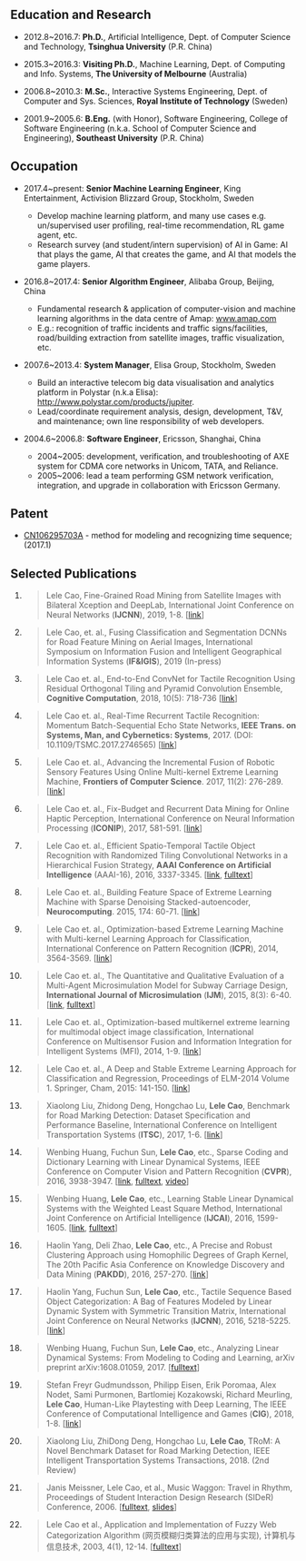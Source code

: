 ## Education and Research

-   2012.8\~2016.7: **Ph.D.**, Artificial Intelligence, Dept. of Computer Science and Technology, **Tsinghua University** (P.R. China)

-   2015.3\~2016.3: **Visiting Ph.D.**, Machine Learning, Dept. of Computing and Info. Systems, **The University of Melbourne** (Australia)

-   2006.8\~2010.3: **M.Sc.**, Interactive Systems Engineering, Dept. of Computer and Sys. Sciences, **Royal Institute of Technology** (Sweden)

-   2001.9\~2005.6: **B.Eng.** (with Honor), Software Engineering, College of Software Engineering (n.k.a. School of Computer Science and Engineering), **Southeast University** (P.R. China)


## Occupation

- 2017.4\~present: **Senior Machine Learning Engineer**, King Entertainment, Activision Blizzard Group, Stockholm, Sweden
  - Develop machine learning platform, and many use cases e.g. un/supervised user profiling, real-time recommendation, RL game agent, etc.
  - Research survey (and student/intern supervision) of AI in Game: AI that plays the game, AI that creates the game, and AI that models the game players.

- 2016.8\~2017.4: **Senior Algorithm Engineer**, Alibaba Group, Beijing, China
  - Fundamental research & application of computer-vision and machine learning algorithms in the data centre of Amap: www.amap.com
  - E.g.: recognition of traffic incidents and traffic signs/facilities, road/building extraction from satellite images, traffic visualization, etc.

- 2007.6\~2013.4: **System Manager**, Elisa Group, Stockholm, Sweden
  - Build an interactive telecom big data visualisation and analytics platform in Polystar (n.k.a Elisa): http://www.polystar.com/products/jupiter. 
  - Lead/coordinate requirement analysis, design, development, T&V, and maintenance; own line responsibility of web developers.

- 2004.6\~2006.8: **Software Engineer**, Ericsson, Shanghai, China
  - 2004\~2005: development, verification, and troubleshooting of AXE system for CDMA core networks in Unicom, TATA, and Reliance.
  - 2005\~2006: lead a team performing GSM network verification, integration, and upgrade in collaboration with Ericsson Germany.


## Patent

- [CN106295703A](https://patents.google.com/patent/CN106295703A/en) - method for modeling and recognizing time sequence;
(2017.1)


## Selected Publications

1. >Lele Cao, Fine-Grained Road Mining from Satellite Images with Bilateral Xception and DeepLab, International Joint Conference
on Neural Networks (**IJCNN**), 2019, 1-8. [[link](https://ieeexplore.ieee.org/document/8852009)]

1. >Lele Cao, et. al., Fusing Classification and Segmentation DCNNs for Road Feature
Mining on Aerial Images, International Symposium on Information Fusion and Intelligent Geographical Information Systems (**IF&IGIS**), 2019 (In-press)

1. >Lele Cao et. al., End-to-End ConvNet for Tactile Recognition Using Residual Orthogonal Tiling and Pyramid Convolution Ensemble, **Cognitive Computation**, 2018, 10(5): 718-736 [[link](https://link.springer.com/article/10.1007/s12559-018-9568-7)]

1. >Lele Cao et. al., Real-Time Recurrent Tactile Recognition:
Momentum Batch-Sequential Echo State Networks, **IEEE Trans. on Systems, Man, and Cybernetics: Systems**, 2017. (DOI: 10.1109/TSMC.2017.2746565) [[link](https://ieeexplore.ieee.org/document/8031062/)]

1. >Lele Cao et. al., Advancing the Incremental Fusion of Robotic
Sensory Features Using Online Multi-kernel Extreme Learning Machine,
**Frontiers of Computer Science**. 2017, 11(2): 276-289. [[link](https://link.springer.com/article/10.1007/s11704-016-5171-9)]

1. >Lele Cao et. al., Fix-Budget and Recurrent Data Mining for Online
Haptic Perception, International Conference on Neural Information
Processing (**ICONIP**), 2017, 581-591. [[link](https://link.springer.com/chapter/10.1007/978-3-319-70139-4_59)]

1. >Lele Cao et. al., Efficient Spatio-Temporal Tactile Object
Recognition with Randomized Tiling Convolutional Networks in a
Hierarchical Fusion Strategy, **AAAI Conference on Artificial
Intelligence** (AAAI-16), 2016, 3337-3345. [[link](https://www.aaai.org/ocs/index.php/AAAI/AAAI16/paper/view/12008), [fulltext](https://www.aaai.org/ocs/index.php/AAAI/AAAI16/paper/download/12008/12099)]

1. >Lele Cao et. al., Building Feature Space of Extreme Learning
Machine with Sparse Denoising Stacked-autoencoder, **Neurocomputing**.
2015, 174: 60-71. [[link](https://www.sciencedirect.com/science/article/pii/S0925231215011674)]

1. >Lele Cao et. al., Optimization-based Extreme Learning Machine with Multi-kernel Learning Approach for Classification, International
Conference on Pattern Recognition (**ICPR**), 2014, 3564-3569. [[link](https://ieeexplore.ieee.org/document/6977325/)]

1. >Lele Cao et. al., The Quantitative and Qualitative Evaluation of a
Multi-Agent Microsimulation Model for Subway Carriage Design,
**International Journal of Microsimulation** (**IJM**), 2015, 8(3):
6-40. [[link](https://econpapers.repec.org/article/ijmjournl/v_3a8_3ay_3a2015_3ai_3a3_3ap_3a6-40.htm), [fulltext](http://microsimulation.org/IJM/V8_3/IJM_8_3_2015_Cao.pdf)]

1. >Lele Cao et. al., Optimization-based multikernel extreme learning
for multimodal object image classification, International Conference on
Multisensor Fusion and Information Integration for Intelligent Systems
(MFI), 2014, 1-9. [[link](https://ieeexplore.ieee.org/document/6997629/)]

1. >Lele Cao et. al., A Deep and Stable Extreme Learning Approach for Classification and Regression, Proceedings of ELM-2014 Volume 1. Springer, Cham, 2015: 141-150. [[link](https://link.springer.com/chapter/10.1007/978-3-319-14063-6_13)]

1. >Xiaolong Liu, Zhidong Deng, Hongchao Lu, **Lele Cao**, Benchmark for
Road Marking Detection: Dataset Specification and Performance Baseline,
International Conference on Intelligent Transportation Systems
(**ITSC**), 2017, 1-6. [[link](https://ieeexplore.ieee.org/document/8317749/)]

1. >Wenbing Huang, Fuchun Sun, **Lele Cao**, etc., Sparse Coding and
Dictionary Learning with Linear Dynamical Systems, IEEE Conference on
Computer Vision and Pattern Recognition (**CVPR**), 2016, 3938-3947. [[link](https://ieeexplore.ieee.org/abstract/document/7780796/), [fulltext](https://www.cv-foundation.org/openaccess/content_cvpr_2016/papers/Huang_Sparse_Coding_and_CVPR_2016_paper.pdf), [video](https://www.youtube.com/watch?v=0PA1VYyehoQ)]

1. >Wenbing Huang, **Lele Cao**, etc., Learning Stable Linear
Dynamical Systems with the Weighted Least Square Method, International
Joint Conference on Artificial Intelligence (**IJCAI**), 2016,
1599-1605. [[link](https://www.ijcai.org/Abstract/16/229), [fulltext](https://www.ijcai.org/Proceedings/16/Papers/229.pdf)]

1. >Haolin Yang, Deli Zhao, **Lele Cao**, etc., A Precise and Robust
Clustering Approach using Homophilic Degrees of Graph Kernel, The 20th
Pacific Asia Conference on Knowledge Discovery and Data Mining
(**PAKDD**), 2016, 257-270. [[link](https://link.springer.com/chapter/10.1007/978-3-319-31750-2_21)]

1. >Haolin Yang, Fuchun Sun, **Lele Cao**, etc., Tactile Sequence
Based Object Categorization: A Bag of Features Modeled by Linear Dynamic
System with Symmetric Transition Matrix, International Joint Conference
on Neural Networks (**IJCNN**), 2016, 5218-5225. [[link](https://ieeexplore.ieee.org/document/7727889/)]

1. >Wenbing Huang, Fuchun Sun, **Lele Cao**, etc., Analyzing Linear
Dynamical Systems: From Modeling to Coding and Learning, arXiv preprint arXiv:1608.01059, 2017. [[fulltext](https://arxiv.org/abs/1608.01059)]

1. >Stefan Freyr Gudmundsson, Philipp Eisen, Erik Poromaa, Alex Nodet, Sami Purmonen, Bartlomiej Kozakowski, Richard Meurling, **Lele Cao**, Human-Like Playtesting with Deep Learning, The IEEE Conference of Computational Intelligence and Games (**CIG**), 2018, 1-8. [[link](https://ieeexplore.ieee.org/abstract/document/8490442)]

1. >Xiaolong Liu, ZhiDong Deng, Hongchao Lu, **Lele Cao**, TRoM: A Novel Benchmark Dataset for Road Marking Detection, IEEE Intelligent Transportation Systems Transactions, 2018. (2nd Review)

1. >Janis Meissner, Lele Cao, et al., Music Waggon: Travel in Rhythm, Proceedings of Student Interaction Design Research (SIDeR) Conference, 2006. [[fulltext](https://pdfs.semanticscholar.org/2daf/bc08d4226f01e12b9bd123d73f6f5be06c93.pdf), [slides](https://slideplayer.com/slide/4949998/)]

1. >Lele Cao et al., Application and Implementation of Fuzzy Web Categorization Algorithm (网页模糊归类算法的应用与实现), 计算机与信息技术, 2003, 4(1), 12-14. [[fulltext](https://github.com/caolele/caolele.github.io/blob/master/pub/fwca2003.pdf)]